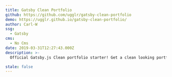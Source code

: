 ```yaml
---
title: Gatsby Clean Portfolio
github: https://github.com/ugglr/gatsby-clean-portfolio
demo: https://ugglr.github.io/gatsby-clean-portfolio/
author: Carl-W
ssg:
  - Gatsby
cms:
  - No Cms
date: 2019-03-31T12:27:43.000Z
description: >-
  Official Gatsby.js Clean portfolio starter! Get a clean looking portfolio up and running in no time using gatsby.js starters.  

stale: false
---
```

